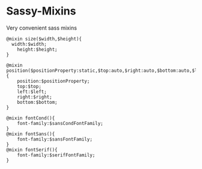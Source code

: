 Sassy-Mixins
============

Very convenient sass mixins

	@mixin size($width,$height){
	  width:$width;
		height:$height;
	}
	
	@mixin position($positionProperty:static,$top:auto,$right:auto,$bottom:auto,$left:auto){
		position:$positionProperty;
		top:$top;
		left:$left;
		right:$right;
		bottom:$bottom;
	}
	
	@mixin fontCond(){
		font-family:$sansCondFontFamily;
	}
	@mixin fontSans(){
		font-family:$sansFontFamily;
	}
	@mixin fontSerif(){
		font-family:$serifFontFamily;
	}


